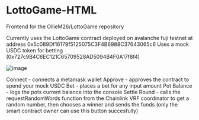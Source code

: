 # LottoGame-HTML
Frontend for the OllieM26/LottoGame repository

Currently uses the LottoGame contract deployed on avalanche fuji testnet at address 0x5c089Df16179f5125075C3F4B6988C37643065c6
Uses a mock USDC token for betting (0x727c9B4C6EC121C65709528AD5094B4F0A17f8f4)

![image](https://user-images.githubusercontent.com/107412855/183887761-e84e3738-e180-4df9-beb7-ed27fbde4aa3.png)

Connect - connects a metamask wallet
Approve - approves the contract to spend your mock USDC
Bet - places a bet for any input amount
Pot Balance - logs the pots current balance into the console
Settle Round - calls the requestRandomWords function from the Chainlink VRF coordinator to get a random number, then chooses a winner and sends the funds (only the smart contract owner can use this button succesfully)
